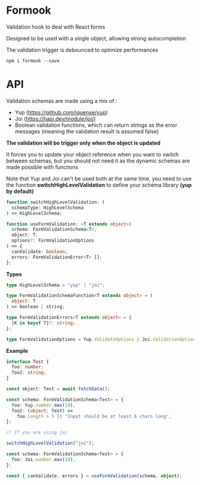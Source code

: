 # Formook

Validation hook to deal with React forms

Designed to be used with a single object, allowing strong autocompletion

The validation trigger is debounced to optimize performances

`npm i formook --save`

# API

Validation schemas are made using a mix of :

- Yup (https://github.com/jquense/yup)
- Joi (https://hapi.dev/module/joi/)
- Boolean validation functions, which can return strings as the error messages (meaning the validation result is assumed false)

**The validation will be trigger only when the object is updated**

It forces you to update your object reference when you want to switch between schemas, but you should not need it as the dynamic schemas are made possible with functions

Note that Yup and Joi can't be used both at the same time, you need to use the function **switchHighLevelValidation** to define your schema library **(yup by default)**

```typescript
function switchHighLevelValidation: (
  schemaType: HighLevelSchema
) => HighLevelSchema;

function useFormValidation: <T extends object>(
  schema: FormValidationSchema<T>,
  object: T,
  options?: FormValidationOptions
) => {
  canValidate: boolean;
  errors: FormValidationError<T> [];
};
```

<b>Types</b>

```typescript
type HighLevelSchema = "yup" | "joi";

type FormValidationSchemaFunction<T extends object> = (
  object: T
) => boolean | string;

type FormValidationErrors<T extends object> = {
  [K in keyof T]?: string;
};

type FormValidationOptions = Yup.ValidateOptions | Joi.ValidationOptions;
```

<b>Example</b>

```typescript
interface Test {
  foo: number;
  foo2: string;
}

const object: Test = await fetchData();

const schema: FormValidationSchema<Test> = {
  foo: Yup.number.max(10),
  foo2: (object: Test) =>
    foo.length > 5 || "Input should be at least 6 chars long",
};

// If you are using joi

switchHighLevelValidation("joi");

const schema: FormValidationSchema<Test> = {
  foo: Joi.number.max(10),
};

const { canValidate, errors } = useFormValidation(schema, object);
```
